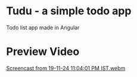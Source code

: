 # Tudu - a simple todo app
Todo list app made in Angular

# Preview Video

[Screencast from 19-11-24 11:04:01 PM IST.webm](https://github.com/user-attachments/assets/ad54a78e-b058-4b4e-8f08-888fa352f4ee)

